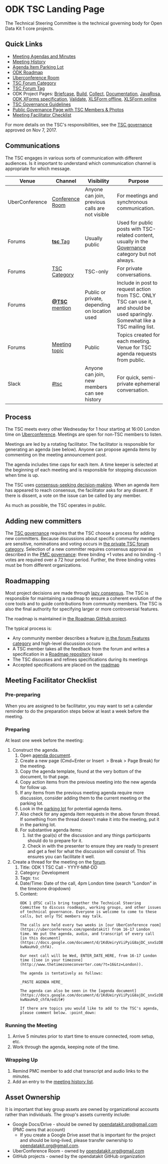 # ODK TSC Landing Page

The Technical Steering Committee is the technical governing body for Open Data Kit 1 core projects.

## Quick Links

- [Meeting Agendas and Minutes](https://docs.google.com/document/d/1KdUeiryViiPyiG8ajDC_snxSzDBBb-kwNauHvD_chfA/edit)
- [Meeting History](https://docs.google.com/spreadsheets/d/1xD44Km1p0LXoIjBkGxolPvkhq7OXlxA28CN2LKrsT2A/edit#gid=0)
- [Agenda Item Parking Lot](https://docs.google.com/spreadsheets/d/15haxZxYvl6BcaPLGw-3zctzUQad8F3hCYqsnD5ylqdo/edit#gid=0)
- [ODK Roadmap](https://github.com/opendatakit/roadmap/projects/1)
- [Uberconference Room](https://www.uberconference.com/opendatakit)
- [TSC Forum Category](https://forum.opendatakit.org/c/governance/tsc)
- [TSC Forum Tag](https://forum.opendatakit.org/tags/tsc)
- ODK Project Pages: [Briefcase](https://github.com/opendatakit/briefcase), [Build](https://github.com/opendatakit/build), [Collect](https://github.com/opendatakit/collect), [Documentation](https://github.com/opendatakit/docs), [JavaRosa](https://github.com/opendatakit/javarosa), [ODK XForms specification](https://github.com/opendatakit/xforms-spec), [Validate](https://github.com/opendatakit/validate), [XLSForm offline](https://github.com/opendatakit/xlsform-offline), [XLSForm online](https://github.com/opendatakit/xlsform-online)
- [TSC Governance Guidelines](https://github.com/opendatakit/governance/blob/master/TECHNICAL-STEERING-COMMITTEE.md)
- [Public Governance Page with TSC Members & Photos](https://opendatakit.org/community/governance/)
- [Meeting Facilitator Checklist](#meeting-facilitator-checklist)

For more details on the TSC's responsibilities, see the [TSC governance](https://github.com/lognaturel/governance/blob/master/TECHNICAL-STEERING-COMMITTEE.md) approved on Nov 7, 2017.

## Communications
The TSC engages in various sorts of communication with different audiences. Is it important to understand which communication channel is appropriate for which message.

| Venue | Channel | Visibility | Purpose |
|---|---|---|---|
| UberConference | [Conference Room](https://www.uberconference.com/opendatakit) | Anyone can join, previous calls are not visible | For meetings and synchronous communication. |
| Forums | [**tsc** Tag](https://forum.opendatakit.org/tags/tsc) | Usually public | Used for public posts with TSC-related content, usually in the [Governance](https://forum.opendatakit.org/c/governance) category but not always. |
| Forums | [TSC Category](https://forum.opendatakit.org/c/governance/tsc) | TSC-only | For private conversations. |
| Forums | [**@TSC** mention](https://forum.opendatakit.org/search?q=%40TSC%20) | Public or private, depending on location used | Include in post to request action from TSC. ONLY TSC can use it, and should be used sparingly. Somewhat like a TSC mailing list. |
| Forums | [Meeting topic](https://forum.opendatakit.org/search?q=ODK%201%20TSC%20Call) | Public | Topics created for each meeting. Venue for TSC agenda requests from public. |
| Slack | [#tsc](https://opendatakit.slack.com/channels/tsc) | Anyone can join, new members can see history | For quick, semi-private ephemeral conversation. |

## Process
The TSC meets every other Wednesday for 1 hour starting at 16:00 London time on [Uberconference](https://www.uberconference.com/opendatakit). Meetings are open for non-TSC members to listen.

Meetings are led by a rotating facilitator. The facilitator is responsible for generating an agenda (see below). Anyone can propose agenda items by commenting on the meeting announcement post.

The agenda includes time caps for each item. A time keeper is selected at the beginning of each meeting and is responsible for stopping discussion when time is up.

The TSC uses [consensus-seeking decision-making](https://en.wikipedia.org/wiki/Consensus-seeking_decision-making). When an agenda item has appeared to reach consensus, the facilitator asks for any dissent. If there is dissent, a vote on the issue can be called by any member.

As much as possible, the TSC operates in public.

## Adding new committers
The [TSC governance](https://github.com/opendatakit/governance/blob/master/TECHNICAL-STEERING-COMMITTEE.md) requires that the TSC choose a process for adding new committers. Because discussions about specific community members are sensitive, nominations and voting occurs in [the private TSC forum category](https://forum.opendatakit.org/c/governance/tsc). Selection of a new committer requires consensus approval as described in the [PMC governance](https://github.com/opendatakit/governance/blob/master/GOVERNANCE.md#types-of-approval): three binding +1 votes and no binding -1 votes are required over a 72 hour period. Further, the three binding votes must be from different organizations.

## Roadmapping
Most project decisions are made through [lazy consensus](https://github.com/opendatakit/governance/blob/master/GOVERNANCE.md#lazy-consensus). The TSC is responsible for maintaining a roadmap to ensure a coherent evolution of the core tools and to guide contributions from community members. The TSC is also the final authority for specifying larger or more controversial features.

The roadmap is maintained in [the Roadmap GitHub project](https://github.com/opendatakit/roadmap/projects/1).

The typical process is:
- Any community member describes a feature [in the forum Features category](https://forum.opendatakit.org/c/features) and high-level discussion occurs
- A TSC member takes all the feedback from the forum and writes a specification in a [Roadmap repository](https://github.com/opendatakit/roadmap) issue
- The TSC discusses and refines specifications during its meetings
- Accepted specifications are placed on the [roadmap](https://github.com/opendatakit/roadmap/projects/1)

## Meeting Facilitator Checklist

### Pre-preparing

When you are assigned to be facilitator, you may want to set a calendar reminder to do the preparation steps below at least a week before the meeting.

### Preparing

At least one week before the meeting:

1. Construct the agenda.
    1. Open [agenda document](https://docs.google.com/document/d/1KdUeiryViiPyiG8ajDC_snxSzDBBb-kwNauHvD_chfA/edit).
    2. Create a new page (Cmd+Enter or Insert  &gt; Break &gt; Page Break) for the meeting.
    3. Copy the agenda template, found at the very bottom of the document, to that page.
    4. Copy action items from the previous meeting into the new agenda for follow up.
    5. If any items from the previous meeting agenda require more discussion, consider adding them to the current meeting or the parking lot.
    6. Look in the [parking lot](https://docs.google.com/spreadsheets/d/15haxZxYvl6BcaPLGw-3zctzUQad8F3hCYqsnD5ylqdo/edit#gid=0) for potential agenda items.
    7. Also check for any agenda item requests in the above forum thread. If something from the thread doesn’t make it into the meeting, put it in the parking lot.
    8. For substantive agenda items:
        1. list the goal(s) of the discussion and any things participants should do to prepare for it.
        2. Check in with the presenter to ensure they are ready to present and get a feel for what the discussion will consist of. This ensures you can facilitate it well.
2. Create a thread for the meeting on the [forum](https://forum.opendatakit.org/).
    1. Title: ODK 1 TSC Call - YYYY-MM-DD
    2. Category: Development
    3. Tags: `tsc`
    4. Date/Time: Date of the call, 4pm London time (search "London" in the timezone dropdown)
    5. Content:
        ```
        ODK 1 @TSC calls bring together the Technical Steering Committee to discuss roadmaps, working groups, and other issues of technical governance. Everyone is welcome to come to these calls, but only TSC members may talk.

        The calls are held every two weeks in [our UberConference room](https://uberconference.com/opendatakit) from 16-17 London time. We put the agenda, audio, and transcript of every call [in this document](https://docs.google.com/document/d/1KdUeiryViiPyiG8ajDC_snxSzDBBb-kwNauHvD_chfA).

        Our next call will be Wed, ENTER_DATE_HERE, from 16-17 London time ([see in your timezone](http://www.thetimezoneconverter.com/?t=16&tz=London)).

        The agenda is tentatively as follows:

        _PASTE AGENDA HERE_

        The agenda can also be seen in the [agenda document](https://docs.google.com/document/d/1KdUeiryViiPyiG8ajDC_snxSzDBBb-kwNauHvD_chfA/edit#)

        If there are topics you would like to add to the TSC's agenda, please comment below. :point_down:
        ```

### Running the Meeting

1. Arrive 5 minutes prior to start time to ensure connected, room setup, etc.
2. Work through the agenda, keeping note of the time.

### Wrapping Up

1. Remind PMC member to add chat transcript and audio links to the minutes.
1. Add an entry to the [meeting history list](https://docs.google.com/spreadsheets/d/1xD44Km1p0LXoIjBkGxolPvkhq7OXlxA28CN2LKrsT2A/edit#gid=0).

## Asset Ownership
It is important that key group assets are owned by organizational accounts rather than individuals. The group's assets currently include:

* Google Docs/Drive - should be owned by opendatakit.org@gmail.com (PMC owns that account)
    * If you create a Google Drive asset that is important for the project and should be long-lived, please transfer ownership to opendatakit.org@gmail.com.
* UberConference Room - owned by opendatakit.org@gmail.com
* GitHub projects - owned by the opendatakit GitHub organization
